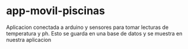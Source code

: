 # app-movil-piscinas
Aplicacion conectada a arduino y sensores para tomar lecturas de temperatura y ph. Esto se guarda en una base de datos y se muestra en nuestra aplicacion
